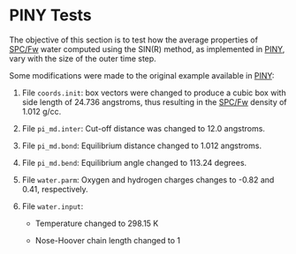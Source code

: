 PINY Tests
==========

The objective of this section is to test how the average properties of [SPC/Fw] water computed using
the SIN(R) method, as implemented in [PINY], vary with the size of the outer time step.

Some modifications were made to the original example available in [PINY]:

1. File `coords.init`: box vectors were changed to produce a cubic box with side length of 24.736
angstroms, thus resulting in the [SPC/Fw] density of 1.012 g/cc.

2. File `pi_md.inter`: Cut-off distance was changed to 12.0 angstroms.

3. File `pi_md.bond`: Equilibrium distance changed to 1.012 angstroms.

4. File `pi_md.bend`: Equilibrium angle changed to 113.24 degrees.

5. File `water.parm`: Oxygen and hydrogen charges changes to -0.82 and 0.41, respectively.

6. File `water.input`: 

    - Temperature changed to 298.15 K

    - Nose-Hoover chain length changed to 1

[SPC/Fw]: https://doi.org/10.1063/1.2136877
[PINY]: https://github.com/craabreu/PINY
